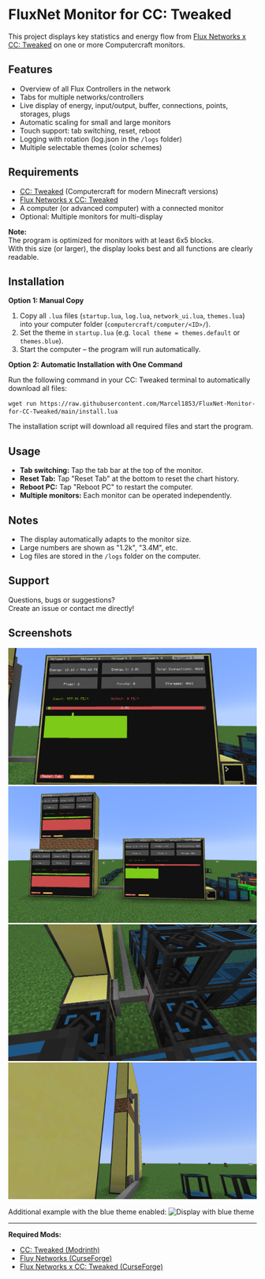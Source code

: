 # FluxNet Monitor for CC: Tweaked

This project displays key statistics and energy flow from [Flux Networks x CC: Tweaked](https://www.curseforge.com/minecraft/mc-mods/flux-network-x-cc-tweaked) on one or more Computercraft monitors.

## Features

- Overview of all Flux Controllers in the network
- Tabs for multiple networks/controllers
- Live display of energy, input/output, buffer, connections, points, storages, plugs
- Automatic scaling for small and large monitors
- Touch support: tab switching, reset, reboot
- Logging with rotation (log.json in the `/logs` folder)
- Multiple selectable themes (color schemes)

## Requirements

- [CC: Tweaked](https://modrinth.com/mod/cc-tweaked) (Computercraft for modern Minecraft versions)
- [Flux Networks x CC: Tweaked](https://www.curseforge.com/minecraft/mc-mods/flux-network-x-cc-tweaked)
- A computer (or advanced computer) with a connected monitor
- Optional: Multiple monitors for multi-display

**Note:**  
The program is optimized for monitors with at least 6x5 blocks.  
With this size (or larger), the display looks best and all functions are clearly readable.

## Installation

**Option 1: Manual Copy**

1. Copy all `.lua` files (`startup.lua`, `log.lua`, `network_ui.lua`, `themes.lua`) into your computer folder (`computercraft/computer/<ID>/`).
2. Set the theme in `startup.lua` (e.g. `local theme = themes.default` or `themes.blue`).
3. Start the computer – the program will run automatically.

**Option 2: Automatic Installation with One Command**

Run the following command in your CC: Tweaked terminal to automatically download all files:

```
wget run https://raw.githubusercontent.com/Marcel1853/FluxNet-Monitor-for-CC-Tweaked/main/install.lua
```

The installation script will download all required files and start the program.

## Usage

- **Tab switching:** Tap the tab bar at the top of the monitor.
- **Reset Tab:** Tap "Reset Tab" at the bottom to reset the chart history.
- **Reboot PC:** Tap "Reboot PC" to restart the computer.
- **Multiple monitors:** Each monitor can be operated independently.

## Notes

- The display automatically adapts to the monitor size.
- Large numbers are shown as "1.2k", "3.4M", etc.
- Log files are stored in the `/logs` folder on the computer.

## Support

Questions, bugs or suggestions?  
Create an issue or contact me directly!

## Screenshots

![Monitor display with tab and chart](img/monitor.png)
![Multiple monitors and networks](img/monitore.png)
![FluxNet wiring and controllers](img/connecte_conkollers.png)
![Side view: monitor and cable](img/connected_monitors.png)

Additional example with the blue theme enabled:
![Display with blue theme](img/blue_theme_example.png)

---

**Required Mods:**
- [CC: Tweaked (Modrinth)](https://modrinth.com/mod/cc-tweaked)
- [Fluy Networks (CurseForge)](https://www.curseforge.com/minecraft/mc-mods/flux-networks)
- [Flux Networks x CC: Tweaked (CurseForge)](https://www.curseforge.com/minecraft/mc-mods/flux-network-x-cc-tweaked)